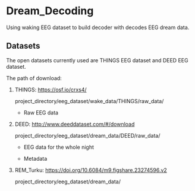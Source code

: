 # Dream_Decoding
Using waking EEG dataset to build decoder with decodes EEG dream data. 

## Datasets
The open datasets currently used are THINGS EEG dataset and DEED EEG dataset. 

The path of download:

1. THINGS: https://osf.io/crxs4/
   
   project_directory/eeg_dataset/wake_data/THINGS/raw_data/

   * Raw EEG data
   
3. DEED: http://www.deeddataset.com/#/download
   
   project_directory/eeg_dataset/dream_data/DEED/raw_data/

   * EEG data for the whole night

   * Metadata

4. REM_Turku: https://doi.org/10.6084/m9.figshare.23274596.v2

   project_directory/eeg_dataset/dream_data/
